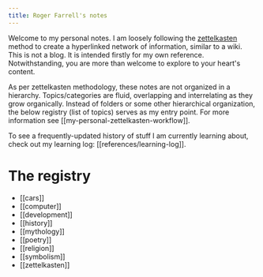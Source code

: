 ```yaml
---
title: Roger Farrell's notes
---
```


Welcome to my personal notes. I am loosely following the [zettelkasten](https://zettelkasten.de/overview/) method to create a hyperlinked network of information, similar to a wiki. This is not a blog. It is intended firstly for my own reference. Notwithstanding, you are more than welcome to explore to your heart's content.

As per zettelkasten methodology, these notes are not organized in a hierarchy. Topics/categories are fluid, overlapping and interrelating as they grow organically. Instead of folders or some other hierarchical organization, the below registry (list of topics) serves as my entry point. For more information see [[my-personal-zettelkasten-workflow]].

To see a frequently-updated history of stuff I am currently learning about, check out my learning log: [[references/learning-log]].

# The registry

- [[cars]]
- [[computer]]
- [[development]]
- [[history]]
- [[mythology]]
- [[poetry]]
- [[religion]]
- [[symbolism]]
- [[zettelkasten]]

